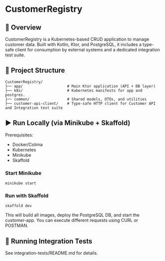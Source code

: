 # CustomerRegistry

## 🧾 Overview
CustomerRegistry is a Kubernetes-based CRUD application to manage customer data. Built with Kotlin, Ktor, and PostgreSQL, it includes a type-safe client for consumption by external systems and a dedicated integration test suite.

## 📁 Project Structure
```declarative
CustomerRegistry/
├── app/                    # Main Ktor application (API + DB layer)
├── k8s/                    # Kubernetes manifests for app and postgres.
├── common/                 # Shared models, DTOs, and utilities
├── customer-api-client/    # Type-safe HTTP client for Customer API and Integration test suite
```

## ▶️ Run Locally (via Minikube + Skaffold)
Prerequisites:
* Docker/Colima
* Kubernetes
* Minikube
* Skaffold

### Start Minikube
```
minikube start
```

### Run with Skaffold
```
skaffold dev
```
This will build all images, deploy the PostgreSQL DB, and start the customer-app. You can execute different requests using CURL or POSTMAN.

## 🧪 Running Integration Tests
See integration-tests/README.md for details.